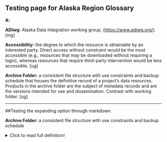 ## Testing page for Alaska Region Glossary

**A:** 

 

**ADIwg:** Alaska Data Integration working group, (https://www.adiwg.org/). [mg] 

 

**Accessibility:** the degree to which the resource is obtainable by an interested party. Direct access without constraint would be the most accessible (e.g., resources that may be downloaded without requiring a login), whereas resources that require third-party intervention would be less accessible. [ug] 

 

**Archive Folder:** a consistent file structure with use constraints and backup schedule that houses the definitive record of a project’s data resources. Products in the archive folder are the subject of metadata records and are the versions intended for use and dissemination. Contrast with working folder. [ug] 


---

##Testing the expanding option through markdown.

**Archive Folder:** a consistent file structure with use constraints and backup schedule
<details>
  <summary>Click to read full definition!</summary>
<p>
A consistent file structure with use constraints and backup schedule that houses the definitive record of a project’s data resources. Products in the archive folder are the subject of metadata records and are the versions intended for use and dissemination. Contrast with working folder.

</p>
</details>
